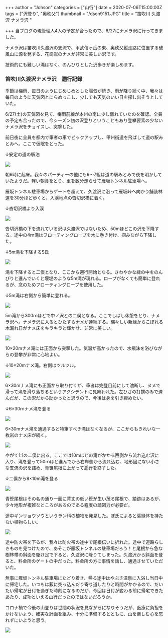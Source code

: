 +++
author = "Johson"
categories = ["山行"]
date = 2020-07-06T15:00:00Z
tags = ["沢登り", "奥秩父"]
thumbnail = "/dscn9151.JPG"
title = "笛吹川 久渡沢 ナメラ沢 "

+++
当ブログの現管理人4人の予定が合ったので、6/27にナメラ沢に行ってきました。

ナメラ沢は笛吹川久渡沢の支流で、甲武信ヶ岳の東、奥秩父縦走路に位置する破風山に源を発する、花崗岩のナメが非常に美しい沢です。

技術的にも難しい滝はなく、のんびりとした沢歩きが楽しめます。

### 笛吹川久渡沢ナメラ沢　遡行記録

季節は梅雨、毎日のようにじめじめとした陽気が続き、雨が降り続く中、我々は毎日のように天気図とにらめっこし、少しでも天気のいい日を探し出そうとしていた。

6/27(土)の天気図を見て、梅雨前線が本州の南に少し離れていたのを確認。全員の予定も合ったので、今シーズン初の沢登りということもあり登攀要素の少ないナメラ沢をチョイスし、突撃した。

前日夜に全員を都内で筆者の車でピックアップし、甲州街道を飛ばして道の駅みとみへ。ここで仮眠をとった。

↓安定の道の駅泊

![](/img/img_20200627_062849.jpg)

朝6時に起床。我々のパーティーの他にも6～7組は道の駅みとみで夜を明かしていたようだ。軽い朝食をとり、車を数分走らせて雁坂トンネル駐車場へ。

雁坂トンネル駐車場からゲートを超えて、久渡沢に沿って雁坂峠へ向かう舗装林道を30分ほど歩くと、入渓地点の沓切沢橋に着く。

↓沓切沢橋より入渓

![](/img/jun-27-2020_200707.jpg)

沓切沢橋の下を流れている沢は久渡沢ではないため、50mほどこの沢を下降する。途中の4ｍ滝はフローティングロープを木に巻き付け、掴みながら下降した。

↓5m滝を下降するS氏

![](/img/jun_0-27-2020_200707.jpg)

滝を下降すると二俣となり、ここから遡行開始となる。さわやかな緑の中をのんびりと進んでいくと堰堤のような5m滝が現れる。ロープがなくても簡単に登れるが、念のためフローティングロープを使用した。

↓5m滝は右側から簡単に登れる。

![](/img/jun_1-27-2020_200707.jpg)

5m滝から300ｍほどで中ノ沢との二俣となる。ここでしばし休憩をとり、ナメラ沢へ。ナメラ沢に入るとひたすらナメが連続する。瑞々しい新緑からこぼれる木漏れ日がナメ床をキラキラと輝かせ、非常に美しい。

![](/img/dscn9152.JPG)

10×20mナメ滝には正面から突撃した。気温が高かったので、水飛沫を浴びながらの登攀が非常に心地よい。

↓10×20mナメ滝。右側はツルツル。

![](/img/dscn9164.JPG)

6×30mナメ滝にも正面から取り付くが、筆者は完登目前にして油断し、ヌメで滑って滝を滑り落ちるというアクシデントに見舞われた。左ひざの打撲のみで済んだが、この沢だから助かったと思うので、今後は身を引き締めたい。

↓6×30ｍナメ滝を登る

![](/img/jun_2-27-2020_200707.jpg)

6×30mナメ滝を通過すると特筆すべき滝はなくなるが、ここからもきれいな一枚岩のナメ床が続く。

![](/img/img_20200627_110833.jpg)

やがて1:1の二俣に出る。ここでは10mほどの滝がかかる西側から流れ込む沢に入り、滝を登って50ｍほど進んでから右岸側から流れ込む、地形図にない小さな支流の沢を詰め、青笹尾根に上がって遡行を終了した。

↓二俣から8×10m滝を登る

![](/img/dscn9180.JPG)

青笹尾根はその名の通り一面に背丈の低い笹が生い茂る尾根で、踏跡はあるが、少々地形が複雑なところがあるのである程度の読図力が必要だ。

途中ギンリョウソウというラン科の植物を発見した。ぽ氏によると葉緑体を持たない植物らしい。

![](/img/jun_3-27-2020_200707.jpg)

途中防火帯を下るが、我々は防火帯の途中で尾根伝いに折れた。途中で道路らしきものを見つけたので、あそこが雁坂トンネルの駐車場だろう！と尾根から急な樹林帯の斜面を駆け足で下ると、久渡沢に降りてしまった。久渡沢から斜面を登ると、料金所のゲートの中だった。料金所の方に事情を話し、通過させていただいた。

無事に雁坂トンネル駐車場にたどり着き、帰る途中はやぶさ温泉に入浴し当日中に帰宅した。いつもは藪に突っ込んだり寄り道したりと時間がかかるので、だいたい帰宅が日付を過ぎた時刻になるのだが、今回は日付が変わる前に帰宅できたあたり、成功といえる山行だったのではないだろうか。

コロナ禍で今後の山登りは世間の状況を見ながらになりそうだが、医療に負担をかけないよう、確実な計画を組み、十分に準備するとともに、山を楽しむ心を忘れずにいようと思う。

![](/img/dscn9144.JPG)